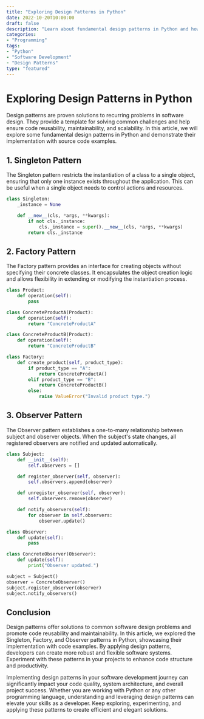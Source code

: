 ```yaml
--- 
title: "Exploring Design Patterns in Python" 
date: 2022-10-20T10:00:00 
draft: false 
description: "Learn about fundamental design patterns in Python and how to apply them in your software development projects." 
categories: 
- "Programming" 
tags: 
- "Python" 
- "Software Development" 
- "Design Patterns" 
type: "featured" 
--- 
```


# Exploring Design Patterns in Python

Design patterns are proven solutions to recurring problems in software design. They provide a template for solving common challenges and help ensure code reusability, maintainability, and scalability. In this article, we will explore some fundamental design patterns in Python and demonstrate their implementation with source code examples.

## 1. Singleton Pattern

The Singleton pattern restricts the instantiation of a class to a single object, ensuring that only one instance exists throughout the application. This can be useful when a single object needs to control actions and resources.

```python
class Singleton:
    _instance = None

    def __new__(cls, *args, **kwargs):
        if not cls._instance:
            cls._instance = super().__new__(cls, *args, **kwargs)
        return cls._instance
```

## 2. Factory Pattern

The Factory pattern provides an interface for creating objects without specifying their concrete classes. It encapsulates the object creation logic and allows flexibility in extending or modifying the instantiation process.

```python
class Product:
    def operation(self):
        pass

class ConcreteProductA(Product):
    def operation(self):
        return "ConcreteProductA"

class ConcreteProductB(Product):
    def operation(self):
        return "ConcreteProductB"

class Factory:
    def create_product(self, product_type):
        if product_type == "A":
            return ConcreteProductA()
        elif product_type == "B":
            return ConcreteProductB()
        else:
            raise ValueError("Invalid product type.")
```

## 3. Observer Pattern

The Observer pattern establishes a one-to-many relationship between subject and observer objects. When the subject's state changes, all registered observers are notified and updated automatically.

```python
class Subject:
    def __init__(self):
        self.observers = []

    def register_observer(self, observer):
        self.observers.append(observer)

    def unregister_observer(self, observer):
        self.observers.remove(observer)

    def notify_observers(self):
        for observer in self.observers:
            observer.update()

class Observer:
    def update(self):
        pass

class ConcreteObserver(Observer):
    def update(self):
        print("Observer updated.")

subject = Subject()
observer = ConcreteObserver()
subject.register_observer(observer)
subject.notify_observers()
```

## Conclusion

Design patterns offer solutions to common software design problems and promote code reusability and maintainability. In this article, we explored the Singleton, Factory, and Observer patterns in Python, showcasing their implementation with code examples. By applying design patterns, developers can create more robust and flexible software systems. Experiment with these patterns in your projects to enhance code structure and productivity.

Implementing design patterns in your software development journey can significantly impact your code quality, system architecture, and overall project success. Whether you are working with Python or any other programming language, understanding and leveraging design patterns can elevate your skills as a developer. Keep exploring, experimenting, and applying these patterns to create efficient and elegant solutions.
